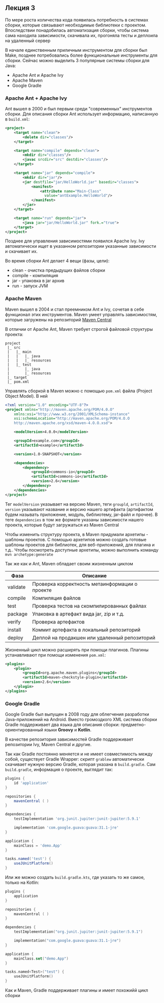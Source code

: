 ## Лекция 3

По мере роста количества кода появилась потребность в системах сборки, которые связывают необходимые библиотеки с проектом. Впоследствии понадобилась автоматизация сборки, чтобы система сама находила зависимости, скачивала их, прогоняла тесты и деплоила на удаленный сервер

В начале единственным приличным инструментом для сборки был Make, позднее потребовались более функциональные инструменты для сборки. Сейчас можно выделить 3 популярные системы сборки для Java:

* Apache Ant и Apache Ivy
* Apache Maven
* Google Gradle

### Apache Ant + Apache Ivy

Ant вышел в 2000 и был первым среди "современных" инструментов сборки. Для описания сборки Ant использует информацию, написанную в `build.xml`:

```xml
<project>
    <target name="clean">
        <delete dir="classes"/>
    </target>

    <target name="compile" depends="clean">
        <mkdir dir="classes"/>
        <javac srcdir="src" destdir="classes"/>
    </target>

    <target name="jar" depends="compile">
        <mkdir dir="jar"/>
        <jar destfile="jar/HelloWorld.jar" basedir="classes">
            <manifest>
                <attribute name="Main-Class"
                  value="antExample.HelloWorld"/>
            </manifest>
        </jar>
    </target>

    <target name="run" depends="jar">
        <java jar="jar/HelloWorld.jar" fork.="true">
    </target>
</project>
```

Позднее для управления зависимостями появился Apache Ivy. Ivy автоматически ищет в указанном репозитории указанные зависимости и скачивает их.

Во время сборки Ant делает 4 вещи (фазы, цели):

* clean - очистка предыдущих файлов сборки
* compile - компиляция 
* jar - упаковка в jar архив
* run - запуск JVM

### Apache Maven

Maven вышел в 2004 и стал преемником Ant и Ivy, сочетая в себе функционал этих инструментов. Maven умеет управлять зависимостям, которые загружены на репозиторий [Maven Central](https://mvnrepository.com/)

В отличии от Apache Ant, Maven требует строгой файловой структуры проекта:

```
project
 |_ src
 |   |_ main
 |   |   |_ java
 |   |   |_ resources
 |   |_ test
 |       |_ java
 |       |_ resources
 |_ target
 |_ pom.xml
```

Управлять сборкой в Maven можно с помощью `pom.xml` файла (Project Object Model). В ней

```xml
<?xml version="1.0" encoding="UTF-8"?>
<project xmlns="http://maven.apache.org/POM/4.0.O"
    xmlns:xsi="http://www.w3.org/2001/XMLSchema-instance"
    xsi:schemaLocation="http://maven.apache.org/POM/4.O.O
    http://maven.apache.org/xsd/maven-4.O.O.xsd">

    <modelVersion>4.0.0</modelVersion>

    <groupId>example.com</groupId>
    <artifactId>example</artifactId>

    <version>1.0-SNAPSHOT</version>

    <dependencies>
        <dependency>
            <groupId>commons-io</groupId>
            <artifactId>commons-io</artifactId>
            <version>2.6</version>
        </dependency>
    </dependencies>
</project>
```

Тег `modelVersion` указывает на версию Maven, теги `groupld`, `artifactId`, `version` указывают название и версию нашего артифакта (артифактом будем называть приложение, модуль, библиотему, jar-файл и прочее). В теге `dependencies` в том же формате указаны зависимости нашего проекта, которые будут загружаться из Maven Central

Чтобы изменить структуру проекта, в Maven придумали архетипы - шаблоны проектов. С помощью архетипов можно создать готовые шаблоны проектов для библиотек, для веб-приложений, для плагина и т.д.. Чтобы посмотреть доступные архетипы, можно выполнить команду `mvn archetype:generate`

Так же как и Ant, Maven обладает своим жизненным циклом

| Фаза | Описание                                                                         |
| -------- | ---------------------------------------------------------------------------------------- |
| validate | Проверка корректность метаинформации о проекте |
| compile  | Компиляция файлов                                                        |
| test     | Проверка тестов на скомпилированных файлах         |
| package  | Упаковка в артефакт вида jar, zip и т.д.                         |
| verify   | Проверка артефактов                                                    |
| install  | Коммит артефакта в локальный репозиторий             |
| deploy   | Деплой на продакшен или удаленный репозиторий    |

Жизненный цикл можно расширять при помощи плагинов. Плагины устанавливают при помощи изменения `pom.xml`:

```xml
<plugins>
    <plugin>
        <groupId>org.apache.maven.plugins</groupId>
        <artifactId>maven-checkstyle-plugin</artifactId>
        <version>2.6</version>
    </plugin>
</plugins>
```

### Google Gradle

Google Gradle был выпущен в 2008 году для облегчения разработки Java-приложений на Android. Вместо громоздкого XML система сборки Gradle поддерживает два языка для описания сборки: предметно-ориентированный языки **Groovy** и **Kotlin**.

В качестве репозитория зависимостей Gradle поддерживает репозитории Ivy, Maven Central и другие.

Так как Gradle постоянно меняется и не имеет совместимость между собой, существует Gradle Wrapper: скрипт `grablew` автоматически скачивает нужную версию Gradle, которая указана в `build.gradle`. Сам `build.gradle`, информация о проекте, выглядит так:

```groovy
plugins {
    id 'application'
}

repositories {
    mavenCentral ( )
}

dependencies {
    testImplementation 'org.junit.jupiter:junit-jupiter:5.9.1'

    implementation 'com.google.guava:guava:31.1-jre'
}

application {
    mainClass = 'demo.Арр'
}

tasks.named('test') {
    useJUnitPlatform()
}
```

Или же можно создать `build.gradle.kts`, где указать то же самое, только на Kotlin:


```kt
plugins {
    application
}

repositories {
    mavenCentral ( )
}

dependencies {
    testImplementation("org.junit.jupiter:junit-jupiter:5.9.1")

    implementation("com.google.guava:guava:31.1-jre")
}

application {
    mainClass.set("demo.Арр")
}

tasks.named<Test>("test") {
    useJUnitPlatform()
}
```

Как и Maven, Gradle поддерживает плагины и имеет похожийй цикл сборки
